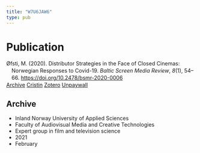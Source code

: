 ```yaml
---
title: "W7U6JAW6"
type: pub
---
```

<h1>Publication</h1>
<article id="csl-bib-container-W7U6JAW6" class="csl-bib-container">
  <div class="csl-bib-body" style="line-height: 1.35; padding-left: 1em; text-indent:-1em;">
  <div class="csl-entry">&#xD8;fsti, M. (2020). Distributor Strategies in the Face of Closed Cinemas: Norwegian Responses to Covid-19. <i>Baltic Screen Media Review</i>, <i>8</i>(1), 54&#x2013;66. <a href="https://doi.org/10.2478/bsmr-2020-0006">https://doi.org/10.2478/bsmr-2020-0006</a></div>
</div>
  <div class="csl-bib-buttons">
    <a href="#taxonomy-article-W7U6JAW6" class="csl-bib-button">Archive</a>
    <a href alt="Cristin URL" class="csl-bib-button">Cristin</a>
    <a href alt="Zotero URL" class="csl-bib-button">Zotero</a>
    <a href="https://sciendo.com/pdf/10.2478/bsmr-2020-0006" class="csl-bib-button">Unpaywall</a>
  </div>
  <div id="csl-bib-meta-container-W7U6JAW6"></div>
</article>
<div id="csl-bib-meta-W7U6JAW6" class="csl-bib-meta">
  <article id="taxonomy-article-W7U6JAW6" class="taxonomy-article">
    <h1>Archive</h1>
    <ul>
      <li>Inland Norway University of Applied Sciences</li>
      <li>Faculty of Audiovisual Media and Creative Technologies</li>
      <li>Expert group in film and television science</li>
      <li>2021</li>
      <li>February</li>
    </ul>
  </article>
</div>
